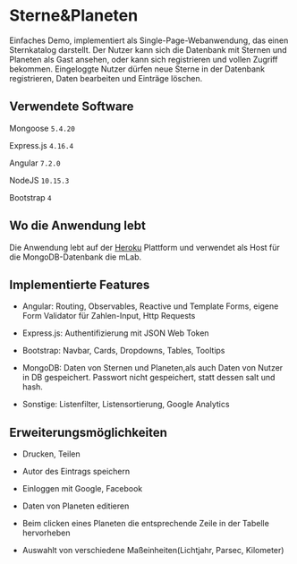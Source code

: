# Sterne&Planeten

Einfaches Demo, implementiert als Single-Page-Webanwendung, das einen Sternkatalog darstellt. 
Der Nutzer kann sich die Datenbank mit Sternen und Planeten als Gast ansehen, oder kann sich
registrieren und vollen Zugriff bekommen. Eingeloggte Nutzer dürfen 
neue Sterne in der Datenbank registrieren, Daten bearbeiten und Einträge löschen.


## Verwendete Software

Mongoose `5.4.20`

Express.js `4.16.4`

Angular `7.2.0`

NodeJS `10.15.3`

Bootstrap `4`

## Wo die Anwendung lebt

Die Anwendung lebt auf der [Heroku](https://stars-and-planets.herokuapp.com/) 
Plattform und verwendet als Host für die MongoDB-Datenbank die mLab.

## Implementierte Features

- Angular: Routing, Observables, Reactive und Template Forms, eigene Form Validator für Zahlen-Input, Http Requests

- Express.js: Authentifizierung mit JSON Web Token

- Bootstrap: Navbar, Cards, Dropdowns, Tables, Tooltips

- MongoDB: Daten von Sternen und Planeten,als auch Daten von Nutzer in DB gespeichert. 
Passwort nicht gespeichert, statt dessen salt und hash.

- Sonstige: Listenfilter, Listensortierung, Google Analytics


## Erweiterungsmöglichkeiten

- Drucken, Teilen

- Autor des Eintrags speichern

- Einloggen mit Google, Facebook

- Daten von Planeten editieren

- Beim clicken eines Planeten die entsprechende Zeile in der Tabelle hervorheben

- Auswahlt von verschiedene Maßeinheiten(Lichtjahr, Parsec, Kilometer)



